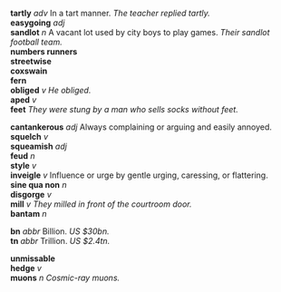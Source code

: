 
__tartly__ _adv_ In a tart manner. _The teacher replied tartly._  
__easygoing__ _adj_  
__sandlot__ _n_ A vacant lot used by city boys to play games. _Their sandlot football team._  
__numbers runners__  
__streetwise__  
__coxswain__  
__fern__  
__obliged__ _v_ _He obliged._  
__aped__ _v_  
__feet__ _They were stung by a man who sells socks without feet._  

__cantankerous__ _adj_ Always complaining or arguing and easily annoyed.  
__squelch__ _v_  
__squeamish__ _adj_  
__feud__ _n_  
__style__ _v_  
__inveigle__ _v_ Influence or urge by gentle urging, caressing, or flattering.  
__sine qua non__ _n_  
__disgorge__ _v_  
__mill__ _v_ _They milled in front of the courtroom door._  
__bantam__ _n_  

__bn__ _abbr_ Billion. _US $30bn._  
__tn__ _abbr_ Trillion. _US $2.4tn._  

__unmissable__  
__hedge__ _v_  
__muons__ _n_ _Cosmic-ray muons._  
